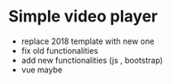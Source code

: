 # Simple video player
- replace 2018 template with new one
- fix old functionalities
- add new functionalities (js , bootstrap)
- vue maybe